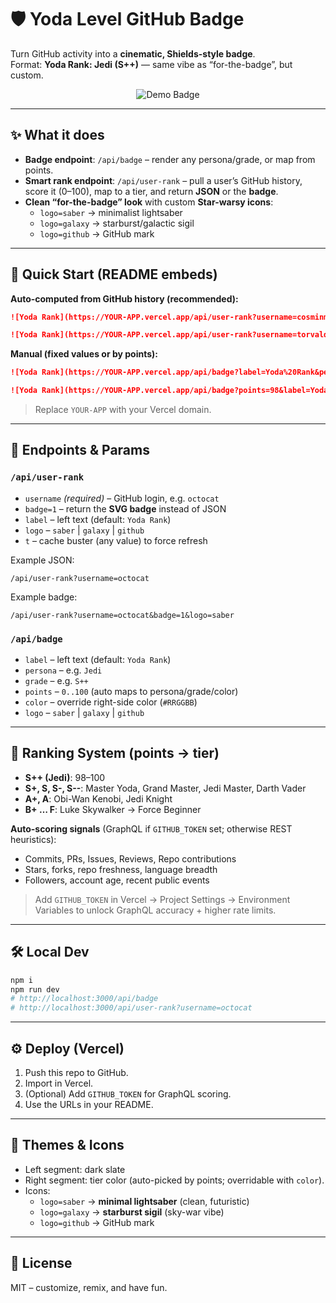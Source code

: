 # 🛡️ Yoda Level GitHub Badge

Turn GitHub activity into a **cinematic, Shields-style badge**.  
Format: **Yoda Rank: Jedi (S++)** — same vibe as “for-the-badge”, but custom.

<div align="center">
  <img alt="Demo Badge" src="https://YOUR-APP.vercel.app/api/badge?label=Yoda%20Rank&persona=Jedi&grade=S%2B%2B&logo=saber" />
</div>

---

## ✨ What it does

- **Badge endpoint**: `/api/badge` – render any persona/grade, or map from points.
- **Smart rank endpoint**: `/api/user-rank` – pull a user’s GitHub history, score it (0–100), map to a tier, and return **JSON** or the **badge**.
- **Clean “for-the-badge” look** with custom **Star-warsy icons**:
  - `logo=saber` → minimalist lightsaber
  - `logo=galaxy` → starburst/galactic sigil
  - `logo=github` → GitHub mark

---

## 🚀 Quick Start (README embeds)

**Auto-computed from GitHub history (recommended):**

```md
![Yoda Rank](https://YOUR-APP.vercel.app/api/user-rank?username=cosminmemetea&badge=1&label=Yoda%20Rank&logo=saber)
```

```md
![Yoda Rank](https://YOUR-APP.vercel.app/api/user-rank?username=torvalds&badge=1&label=Yoda%20Rank&logo=galaxy)
```

**Manual (fixed values or by points):**

```md
![Yoda Rank](https://YOUR-APP.vercel.app/api/badge?label=Yoda%20Rank&persona=Jedi&grade=S%2B%2B&logo=galaxy)
```

```md
![Yoda Rank](https://YOUR-APP.vercel.app/api/badge?points=98&label=Yoda%20Rank&logo=saber)
```

> Replace `YOUR-APP` with your Vercel domain.

---

## 🔧 Endpoints & Params

### `/api/user-rank`
- `username` *(required)* – GitHub login, e.g. `octocat`
- `badge=1` – return the **SVG badge** instead of JSON
- `label` – left text (default: `Yoda Rank`)
- `logo` – `saber` | `galaxy` | `github`
- `t` – cache buster (any value) to force refresh

Example JSON:
```
/api/user-rank?username=octocat
```

Example badge:
```
/api/user-rank?username=octocat&badge=1&logo=saber
```

### `/api/badge`
- `label` – left text (default: `Yoda Rank`)
- `persona` – e.g. `Jedi`
- `grade` – e.g. `S++`
- `points` – `0..100` (auto maps to persona/grade/color)
- `color` – override right-side color (`#RRGGBB`)
- `logo` – `saber` | `galaxy` | `github`

---

## 🧠 Ranking System (points → tier)

- **S++ (Jedi)**: 98–100  
- **S+, S, S-, S--**: Master Yoda, Grand Master, Jedi Master, Darth Vader  
- **A+, A**: Obi-Wan Kenobi, Jedi Knight  
- **B+ … F**: Luke Skywalker → Force Beginner  

**Auto-scoring signals** (GraphQL if `GITHUB_TOKEN` set; otherwise REST heuristics):

- Commits, PRs, Issues, Reviews, Repo contributions
- Stars, forks, repo freshness, language breadth
- Followers, account age, recent public events

> Add `GITHUB_TOKEN` in Vercel → Project Settings → Environment Variables to unlock GraphQL accuracy + higher rate limits.

---

## 🛠️ Local Dev

```bash
npm i
npm run dev
# http://localhost:3000/api/badge
# http://localhost:3000/api/user-rank?username=octocat
```

---

## ⚙️ Deploy (Vercel)

1. Push this repo to GitHub.
2. Import in Vercel.
3. (Optional) Add `GITHUB_TOKEN` for GraphQL scoring.
4. Use the URLs in your README.

---

## 🎨 Themes & Icons

- Left segment: dark slate
- Right segment: tier color (auto-picked by points; overridable with `color`).
- Icons:
  - `logo=saber` → **minimal lightsaber** (clean, futuristic)
  - `logo=galaxy` → **starburst sigil** (sky-war vibe)
  - `logo=github` → GitHub mark

---

## 🧾 License

MIT – customize, remix, and have fun.
